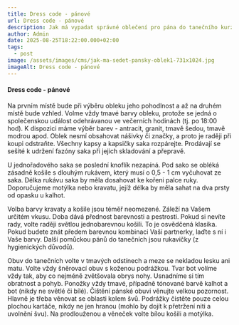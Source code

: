 ```yaml
---
title: Dress code - pánové
url: Dress code - pánové
description: Jak má vypadat správné oblečení pro pána do tanečního kurzu
author: Admin
date: 2025-08-25T18:22:00.000+02:00
tags:
  - post
image: /assets/images/cms/jak-ma-sedet-pansky-oblek1-731x1024.jpg
imageAlt: Dress code - pánové
---
```

#### Dress code - pánové

Na prvním místě bude při výběru obleku jeho pohodlnost a až na druhém místě bude vzhled. Volme vždy tmavé barvy obleku, protože se jedná o společenskou událost odehrávanou ve večerních hodinách (tj. po 18:00 hod). K dispozici máme výběr barev - antracit, granit, tmavě šedou, tmavě modrou apod. Oblek nesmí obsahovat nášivky či značky, a proto je raději při koupi odstraňte. Všechny kapsy a kapsičky saka rozpárejte. Prodávají se sešité k udržení fazóny saka při jejich skladování a přepravě.

U jednořadového saka se poslední knoflík nezapíná. Pod sako se obléká zásadně košile s dlouhým rukávem, který musí o 0,5 - 1 cm vyčuhovat ze saka. Délka rukávu saka by měla dosahovat ke kořeni palce ruky.
Doporučujeme motýlka nebo kravatu, jejíž délka by měla sahat na dva prsty od opasku u kalhot.

Volba barvy kravaty a košile jsou téměř neomezené. Záleží na Vašem určitém vkusu. Doba dává přednost barevnosti a pestrosti. Pokud si nevíte rady, volte raději světlou jednobarevnou košili. To je osvědčená klasika. Pokud budete znát předem barevnou kombinaci Vaší partnerky, laďte s ní i Vaše barvy.
Další pomůckou pánů do tanečních jsou rukavičky (z hygienických důvodů).

Obuv do tanečních volte v tmavých odstínech a meze se nekladou lesku ani matu. Volte vždy šněrovací obuv s koženou podrážkou. Tvar bot volíme vždy tak, aby co nejméně zvětšovala obrys nohy. Usnadníme si tím obratnost a pohyb. Ponožky vždy tmavé, případně tónované barvě kalhot a bot (nikdy ne světlé či bílé).
Čištění pánské obuvi věnujte velkou pozornost. Hlavně je třeba věnovat se oblasti kolem švů. Podrážky čistěte pouze celou plochou kartáče, nikdy ne jen hranou (mohlo by dojít k přetržení niti a uvolnění švu).
Na prodlouženou a věneček volte bílou košili a motýlka.

